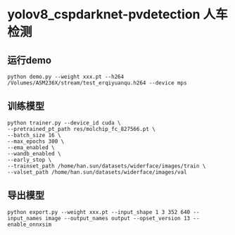 # yolov8_cspdarknet-pvdetection 人车检测

## 运行demo
```shell
python demo.py --weight xxx.pt --h264 /Volumes/ASM236X/stream/test_erqiyuanqu.h264 --device mps
```

## 训练模型
```shell
python trainer.py --device_id cuda \
--pretrained_pt_path res/molchip_fc_827566.pt \
--batch_size 16 \
--max_epochs 300 \
--ema_enabled \
--wandb_enabled \
--early_stop \
--trainset_path /home/han.sun/datasets/widerface/images/train \
--valset_path /home/han.sun/datasets/widerface/images/val
```

## 导出模型
```shell
python export.py --weight xxx.pt --input_shape 1 3 352 640 --input_names image --output_names output --opset_version 13 --enable_onnxsim
```
